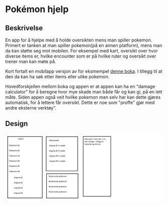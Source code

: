# Pokémon hjelp

## Beskrivelse
En app for å hjelpe med å holde oversikten mens man spiller pokemon. Primert er tanken at man spiller pokemon(på en annen platform), mens man da kan støtte seg mot mobilen. For eksempel med kart, oversikt over hvor diverse items er, hvilke encounter som er på hvilke ruter og oversikt over trener man kan møte på.

Kort fortalt en mobilapp versjon av for eksmempel [denne boka](https://www.ebay.co.uk/b/pokemon-strategy-guide/bn_7024871881). I tillegg til at den da kan ha søk etter items eller ulike pokemon.

Hovedforskjellen mellom boka og appen er at appen kan ha en "damage calculator" for å beregne hvor mye skade man både får og kan gi, på en lett måte. Siden appen også veit hvilke pokemon man selv har kan dette gjøres automatisk, for å lettere får oversikt. Dette er noe som "proffe" gjør med andre eksterne verktøy".

## Design
![Wireframe for damage calc](bilder/pokemon_damage_calc.png)